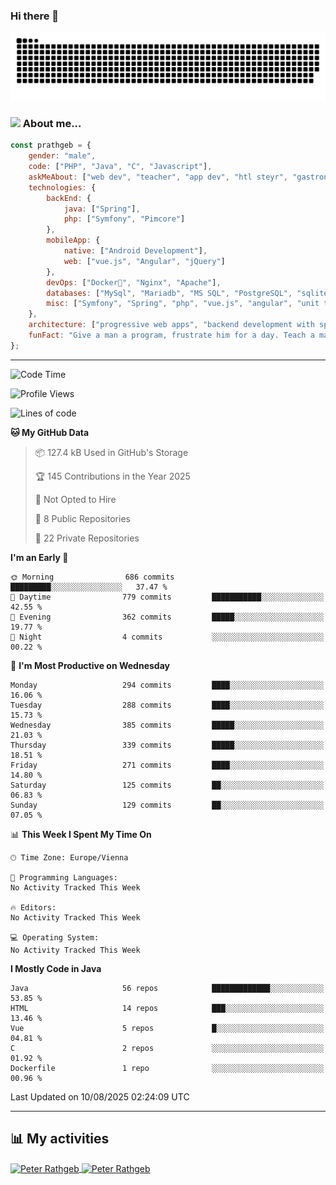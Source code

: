 ### Hi there 👋

<div align="center">
  <img  src="https://github.com/1999AZZAR/1999AZZAR/blob/main/resources/img/grid-snake.svg"
       alt="snake" />
</div>

### <img src="https://media.giphy.com/media/VgCDAzcKvsR6OM0uWg/giphy.gif" width="50"> About me...  

```javascript
const prathgeb = {
    gender: "male",
    code: ["PHP", "Java", "C", "Javascript"],
    askMeAbout: ["web dev", "teacher", "app dev", "htl steyr", "gastronaut"],
    technologies: {
        backEnd: {
            java: ["Spring"],
            php: ["Symfony", "Pimcore"]
        },
        mobileApp: {
            native: ["Android Development"],
            web: ["vue.js", "Angular", "jQuery"]
        },
        devOps: ["Docker🐳", "Nginx", "Apache"],
        databases: ["MySql", "Mariadb", "MS SQL", "PostgreSQL", "sqlite"],
        misc: ["Symfony", "Spring", "php", "vue.js", "angular", "unit testing", "ci/cd using github actions"]
    },
    architecture: ["progressive web apps", "backend development with spring", "backend development with symfony"],
    funFact: "Give a man a program, frustrate him for a day. Teach a man to program, frustrate him for a lifetime."
};
```

---
<!--START_SECTION:waka-->
![Code Time](http://img.shields.io/badge/Code%20Time-974%20hrs%2012%20mins-blue)

![Profile Views](http://img.shields.io/badge/Profile%20Views-0-blue)

![Lines of code](https://img.shields.io/badge/From%20Hello%20World%20I%27ve%20Written-2.9%20million%20lines%20of%20code-blue)

**🐱 My GitHub Data** 

> 📦 127.4 kB Used in GitHub's Storage 
 > 
> 🏆 145 Contributions in the Year 2025
 > 
> 🚫 Not Opted to Hire
 > 
> 📜 8 Public Repositories 
 > 
> 🔑 22 Private Repositories 
 > 
**I'm an Early 🐤** 

```text
🌞 Morning                686 commits         █████████░░░░░░░░░░░░░░░░   37.47 % 
🌆 Daytime                779 commits         ███████████░░░░░░░░░░░░░░   42.55 % 
🌃 Evening                362 commits         █████░░░░░░░░░░░░░░░░░░░░   19.77 % 
🌙 Night                  4 commits           ░░░░░░░░░░░░░░░░░░░░░░░░░   00.22 % 
```
📅 **I'm Most Productive on Wednesday** 

```text
Monday                   294 commits         ████░░░░░░░░░░░░░░░░░░░░░   16.06 % 
Tuesday                  288 commits         ████░░░░░░░░░░░░░░░░░░░░░   15.73 % 
Wednesday                385 commits         █████░░░░░░░░░░░░░░░░░░░░   21.03 % 
Thursday                 339 commits         █████░░░░░░░░░░░░░░░░░░░░   18.51 % 
Friday                   271 commits         ████░░░░░░░░░░░░░░░░░░░░░   14.80 % 
Saturday                 125 commits         ██░░░░░░░░░░░░░░░░░░░░░░░   06.83 % 
Sunday                   129 commits         ██░░░░░░░░░░░░░░░░░░░░░░░   07.05 % 
```


📊 **This Week I Spent My Time On** 

```text
🕑︎ Time Zone: Europe/Vienna

💬 Programming Languages: 
No Activity Tracked This Week

🔥 Editors: 
No Activity Tracked This Week

💻 Operating System: 
No Activity Tracked This Week
```

**I Mostly Code in Java** 

```text
Java                     56 repos            █████████████░░░░░░░░░░░░   53.85 % 
HTML                     14 repos            ███░░░░░░░░░░░░░░░░░░░░░░   13.46 % 
Vue                      5 repos             █░░░░░░░░░░░░░░░░░░░░░░░░   04.81 % 
C                        2 repos             ░░░░░░░░░░░░░░░░░░░░░░░░░   01.92 % 
Dockerfile               1 repo              ░░░░░░░░░░░░░░░░░░░░░░░░░   00.96 % 
```




 Last Updated on 10/08/2025 02:24:09 UTC
<!--END_SECTION:waka-->

---
  ## 📊 My activities
  <a href="https://github.com/prathgeb">
    <img width=450 height=170 align="center" alt="Peter Rathgeb" src="https://github-readme-stats.vercel.app/api?username=prathgeb&include_all_commits=true&count_private=true&theme=midnight-purple&show_icons=true&bg_color=0D1117&hide_border=true" />
  </a>
  <a href="https://github.com/prathgeb">
    <img align="center" alt="Peter Rathgeb" src="https://github-readme-stats.vercel.app/api/top-langs/?username=prathgeb&include_all_commits=true&count_private=true&theme=midnight-purple&show_icons=true&layout=compact&bg_color=0D1117&hide_border=true" />
  </a>
